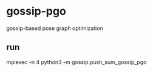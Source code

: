 # gossip-pgo
gossip-based pose graph optimization

## run
mpiexec -n 4 python3 -m gossip.push_sum_gossip_pgo